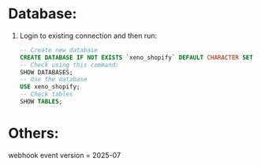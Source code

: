 # Database:
1. Login to existing connection and then run:
    ```sql
    -- Create new database
    CREATE DATABASE IF NOT EXISTS `xeno_shopify` DEFAULT CHARACTER SET utf8mb4;
    -- Check using this command:
    SHOW DATABASES;
    -- Use the database
    USE xeno_shopify;
    -- Check tables
    SHOW TABLES;
    ```

# Others:
webhook event version = 2025-07